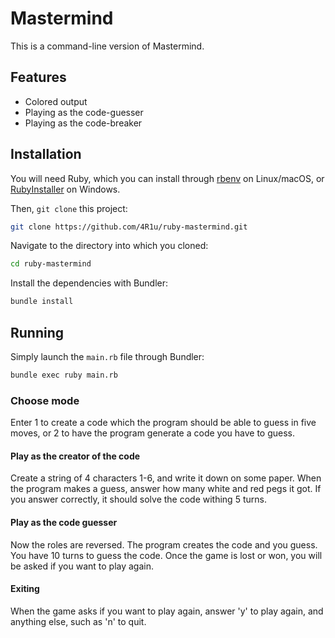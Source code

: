 # Mastermind
This is a command-line version of Mastermind.

## Features
- Colored output
- Playing as the code-guesser
- Playing as the code-breaker

## Installation
You will need Ruby, which you can install through [rbenv](https://github.com/rbenv/rbenv#readme) on Linux/macOS, or [RubyInstaller](https://rubyinstaller.org/) on Windows.

Then, `git clone` this project:

```bash
git clone https://github.com/4R1u/ruby-mastermind.git
```

Navigate to the directory into which you cloned:

```bash
cd ruby-mastermind
```

Install the dependencies with Bundler:

```bash
bundle install
```

## Running
Simply launch the `main.rb` file through Bundler:

```bash
bundle exec ruby main.rb
```

### Choose mode
Enter 1 to create a code which the program should be able to guess in five moves, or 2 to have the program generate a code you have to guess.

#### Play as the creator of the code
Create a string of 4 characters 1-6, and write it down on some paper. When the program makes a guess, answer how many white and red pegs it got. If you answer correctly, it should solve the code withing 5 turns.

#### Play as the code guesser

Now the roles are reversed. The program creates the code and you guess. You have 10 turns to guess the code. Once the game is lost or won, you will be asked if you want to play again.

#### Exiting

When the game asks if you want to play again, answer 'y' to play again, and anything else, such as 'n' to quit.
